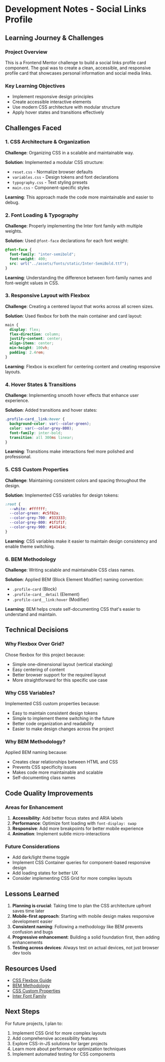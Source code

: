 # Development Notes - Social Links Profile

## Learning Journey & Challenges

### Project Overview

This is a Frontend Mentor challenge to build a social links profile card component. The goal was to create a clean, accessible, and responsive profile card that showcases personal information and social media links.

### Key Learning Objectives

- Implement responsive design principles
- Create accessible interactive elements
- Use modern CSS architecture with modular structure
- Apply hover states and transitions effectively

## Challenges Faced

### 1. CSS Architecture & Organization

**Challenge**: Organizing CSS in a scalable and maintainable way.

**Solution**: Implemented a modular CSS structure:

- `reset.css` - Normalize browser defaults
- `variables.css` - Design tokens and font declarations
- `typography.css` - Text styling presets
- `main.css` - Component-specific styles

**Learning**: This approach made the code more maintainable and easier to debug.

### 2. Font Loading & Typography

**Challenge**: Properly implementing the Inter font family with multiple weights.

**Solution**: Used `@font-face` declarations for each font weight:

```css
@font-face {
  font-family: "inter-semibold";
  font-weight: 400;
  src: url("../assets/fonts/static/Inter-SemiBold.ttf");
}
```

**Learning**: Understanding the difference between font-family names and font-weight values in CSS.

### 3. Responsive Layout with Flexbox

**Challenge**: Creating a centered layout that works across all screen sizes.

**Solution**: Used flexbox for both the main container and card layout:

```css
main {
  display: flex;
  flex-direction: column;
  justify-content: center;
  align-items: center;
  min-height: 100vh;
  padding: 2.4rem;
}
```

**Learning**: Flexbox is excellent for centering content and creating responsive layouts.

### 4. Hover States & Transitions

**Challenge**: Implementing smooth hover effects that enhance user experience.

**Solution**: Added transitions and hover states:

```css
.profile-card__link:hover {
  background-color: var(--color-green);
  color: var(--color-grey-800);
  font-family: inter-bold;
  transition: all 300ms linear;
}
```

**Learning**: Transitions make interactions feel more polished and professional.

### 5. CSS Custom Properties

**Challenge**: Maintaining consistent colors and spacing throughout the design.

**Solution**: Implemented CSS variables for design tokens:

```css
:root {
  --white: #ffffff;
  --color-green: #c5f82a;
  --color-grey-700: #333333;
  --color-grey-800: #1f1f1f;
  --color-grey-900: #141414;
}
```

**Learning**: CSS variables make it easier to maintain design consistency and enable theme switching.

### 6. BEM Methodology

**Challenge**: Writing scalable and maintainable CSS class names.

**Solution**: Applied BEM (Block Element Modifier) naming convention:

- `.profile-card` (Block)
- `.profile-card__detail` (Element)
- `.profile-card__link:hover` (Modifier)

**Learning**: BEM helps create self-documenting CSS that's easier to understand and maintain.

## Technical Decisions

### Why Flexbox Over Grid?

Chose flexbox for this project because:

- Simple one-dimensional layout (vertical stacking)
- Easy centering of content
- Better browser support for the required layout
- More straightforward for this specific use case

### Why CSS Variables?

Implemented CSS custom properties because:

- Easy to maintain consistent design tokens
- Simple to implement theme switching in the future
- Better code organization and readability
- Easier to make design changes across the project

### Why BEM Methodology?

Applied BEM naming because:

- Creates clear relationships between HTML and CSS
- Prevents CSS specificity issues
- Makes code more maintainable and scalable
- Self-documenting class names

## Code Quality Improvements

### Areas for Enhancement

1. **Accessibility**: Add better focus states and ARIA labels
2. **Performance**: Optimize font loading with `font-display: swap`
3. **Responsive**: Add more breakpoints for better mobile experience
4. **Animation**: Implement subtle micro-interactions

### Future Considerations

- Add dark/light theme toggle
- Implement CSS Container queries for component-based responsive design
- Add loading states for better UX
- Consider implementing CSS Grid for more complex layouts

## Lessons Learned

1. **Planning is crucial**: Taking time to plan the CSS architecture upfront saves time later
2. **Mobile-first approach**: Starting with mobile design makes responsive development easier
3. **Consistent naming**: Following a methodology like BEM prevents confusion and bugs
4. **Progressive enhancement**: Building a solid foundation first, then adding enhancements
5. **Testing across devices**: Always test on actual devices, not just browser dev tools

## Resources Used

- [CSS Flexbox Guide](https://css-tricks.com/snippets/css/a-guide-to-flexbox/)
- [BEM Methodology](https://getbem.com/)
- [CSS Custom Properties](https://developer.mozilla.org/en-US/docs/Web/CSS/Using_CSS_custom_properties)
- [Inter Font Family](https://fonts.google.com/specimen/Inter)

## Next Steps

For future projects, I plan to:

1. Implement CSS Grid for more complex layouts
2. Add comprehensive accessibility features
3. Explore CSS-in-JS solutions for larger projects
4. Learn more about performance optimization techniques
5. Implement automated testing for CSS components
